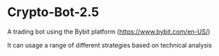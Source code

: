 # Crypto-Bot-2.5

A trading bot using the Bybit platform (https://www.bybit.com/en-US/)

It can usage a range of different strategies based on technical analysis
